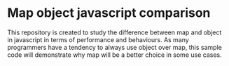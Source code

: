 # Map object javascript comparison

This repository is created to study the difference between map and object in javascript in terms of performance and behaviours. As many programmers have a tendency to always use object over map, this sample code will demonstrate why map will be a better choice in some use cases.

